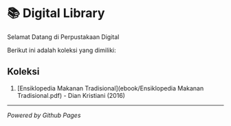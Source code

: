 # 📚 Digital Library

Selamat Datang di Perpustakaan Digital

Berikut ini adalah koleksi yang dimiliki:

 ## Koleksi
 1. [Ensiklopedia Makanan Tradisional](ebook/Ensiklopedia Makanan Tradisional.pdf) - Dian Kristiani (2016)

---

*Powered by Github Pages*
